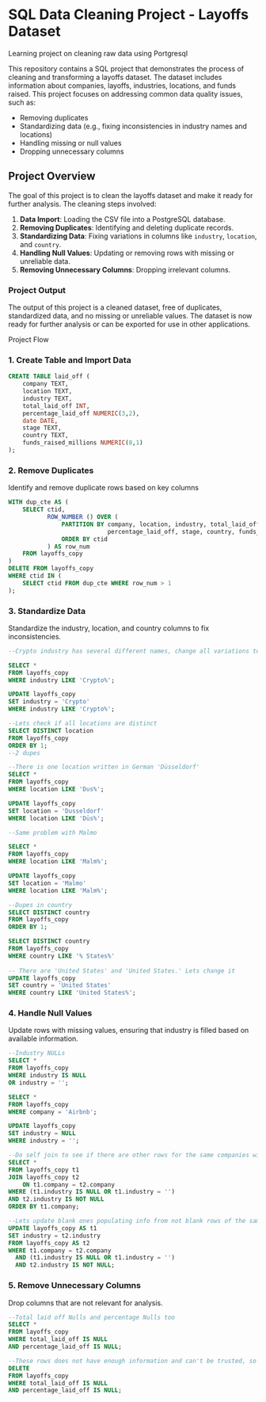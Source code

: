 # SQL Data Cleaning Project - Layoffs Dataset
Learning project on cleaning raw data using Portgresql


This repository contains a SQL project that demonstrates the process of cleaning and transforming a layoffs dataset. The dataset includes information about companies, layoffs, industries, locations, and funds raised. This project focuses on addressing common data quality issues, such as:

- Removing duplicates
- Standardizing data (e.g., fixing inconsistencies in industry names and locations)
- Handling missing or null values
- Dropping unnecessary columns

## Project Overview

The goal of this project is to clean the layoffs dataset and make it ready for further analysis. The cleaning steps involved:

1. **Data Import**: Loading the CSV file into a PostgreSQL database.
2. **Removing Duplicates**: Identifying and deleting duplicate records.
3. **Standardizing Data**: Fixing variations in columns like `industry`, `location`, and `country`.
4. **Handling Null Values**: Updating or removing rows with missing or unreliable data.
5. **Removing Unnecessary Columns**: Dropping irrelevant columns.

### Project Output
The output of this project is a cleaned dataset, free of duplicates, standardized data, and no missing or unreliable values. The dataset is now ready for further analysis or can be exported for use in other applications.

Project Flow 

### 1. Create Table and Import Data

```sql
CREATE TABLE laid_off (
    company TEXT,
    location TEXT,
    industry TEXT,
    total_laid_off INT,
    percentage_laid_off NUMERIC(3,2),
    date DATE,
    stage TEXT,
    country TEXT,
    funds_raised_millions NUMERIC(8,1)
);
```

### 2. Remove Duplicates
Identify and remove duplicate rows based on key columns
```sql
WITH dup_cte AS (
    SELECT ctid,
           ROW_NUMBER () OVER (
               PARTITION BY company, location, industry, total_laid_off, 
                            percentage_laid_off, stage, country, funds_raised_millions, date
               ORDER BY ctid
           ) AS row_num 
    FROM layoffs_copy
)
DELETE FROM layoffs_copy
WHERE ctid IN (
    SELECT ctid FROM dup_cte WHERE row_num > 1
);
```
### 3. Standardize Data
Standardize the industry, location, and country columns to fix inconsistencies.
```sql
--Crypto industry has several different names, change all variations to 'Crypto' 

SELECT *
FROM layoffs_copy
WHERE industry LIKE 'Crypto%';

UPDATE layoffs_copy
SET industry = 'Crypto'
WHERE industry LIKE 'Crypto%';

--Lets check if all locations are distinct 
SELECT DISTINCT location
FROM layoffs_copy
ORDER BY 1;
--2 dupes 

--There is one location written in German 'Düsseldorf'
SELECT *
FROM layoffs_copy
WHERE location LIKE 'Dus%';

UPDATE layoffs_copy
SET location = 'Dusseldorf'
WHERE location LIKE 'Düs%';

--Same problem with Malmo 

SELECT *
FROM layoffs_copy
WHERE location LIKE 'Malm%';

UPDATE layoffs_copy
SET location = 'Malmo'
WHERE location LIKE 'Malm%';

--Dupes in country 
SELECT DISTINCT country
FROM layoffs_copy
ORDER BY 1;

SELECT DISTINCT country
FROM layoffs_copy
WHERE country LIKE '% States%'
    
-- There are 'United States' and 'United States.' Lets change it 
UPDATE layoffs_copy
SET country = 'United States'
WHERE country LIKE 'United States%';
```
### 4. Handle Null Values
Update rows with missing values, ensuring that industry is filled based on available information.
```sql
--Industry NULLs
SELECT *
FROM layoffs_copy
WHERE industry IS NULL
OR industry = '';

SELECT *
FROM layoffs_copy
WHERE company = 'Airbnb';

UPDATE layoffs_copy
SET industry = NULL
WHERE industry = '';

--Do self join to see if there are other rows for the same companies with industry filled in 
SELECT *
FROM layoffs_copy t1
JOIN layoffs_copy t2
	ON t1.company = t2.company
WHERE (t1.industry IS NULL OR t1.industry = '')
AND t2.industry IS NOT NULL
ORDER BY t1.company;

--Lets update blank ones populating info from not blank rows of the same companies 
UPDATE layoffs_copy AS t1
SET industry = t2.industry
FROM layoffs_copy AS t2
WHERE t1.company = t2.company
  AND (t1.industry IS NULL OR t1.industry = '')
  AND t2.industry IS NOT NULL;
```

### 5. Remove Unnecessary Columns
Drop columns that are not relevant for analysis.
```sql
--Total laid off Nulls and percentage Nulls too 
SELECT *
FROM layoffs_copy
WHERE total_laid_off IS NULL
AND percentage_laid_off IS NULL;

--These rows does not have enough information and can't be trusted, so better to delete them
DELETE 
FROM layoffs_copy
WHERE total_laid_off IS NULL
AND percentage_laid_off IS NULL;
```
